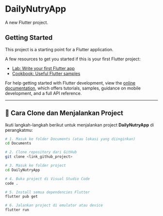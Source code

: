 # DailyNutryApp

A new Flutter project.

## Getting Started

This project is a starting point for a Flutter application.

A few resources to get you started if this is your first Flutter project:

- [Lab: Write your first Flutter app](https://docs.flutter.dev/get-started/codelab)
- [Cookbook: Useful Flutter samples](https://docs.flutter.dev/cookbook)

For help getting started with Flutter development, view the
[online documentation](https://docs.flutter.dev/), which offers tutorials,
samples, guidance on mobile development, and a full API reference.

---

## 🧩 Cara Clone dan Menjalankan Project

Ikuti langkah-langkah berikut untuk menjalankan project **DailyNutryApp** di perangkatmu:

```bash
# 1. Masuk ke folder Documents (atau lokasi yang diinginkan)
cd Documents

# 2. Clone repository dari GitHub
git clone <link_github_project>

# 3. Masuk ke folder project
cd DailyNutryApp

# 4. Buka project di Visual Studio Code
code .

# 5. Install semua dependencies Flutter
flutter pub get

# 6. Jalankan project di emulator atau device
flutter run
